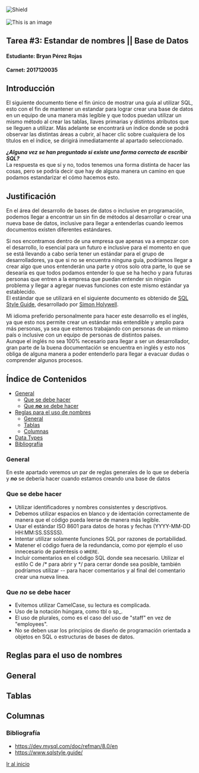<a name="top"></a> <br>
![Shield](https://img.shields.io/badge/Tarea%203-La%20tarea%20esta%20terminada-blue) <br> <br>
![This is an image](https://upload.wikimedia.org/wikipedia/commons/thumb/c/c8/Firma_TEC.svg/1280px-Firma_TEC.svg.png)
## Tarea #3: Estandar de nombres || Base de Datos					
#### Estudiante: Bryan Pérez Rojas 
#### Carnet: 2017120035

## Introducción
El siguiente documento tiene el fin único de mostrar una guía al utilizar SQL, esto con el fin de mantener
un estandar para lograr crear una base de datos en un equipo de una manera más legible y que todos puedan
utilizar un mismo método al crear las tablas, llaves primarias y distintos atributos que se lleguen a utilizar.
Más adelante se encontrará un índice donde se podrá observar las distintas áreas a cubrir, al hacer clic sobre
cualquiera de los títulos en el índice, se dirigirá inmediatamente al apartado seleccionado. 

***¿Alguna vez se han preguntado si existe una forma correcta de escribir SQL?***<br>
La respuesta es que sí y no, todos tenemos una forma distinta de hacer las cosas, pero se podría decir que hay
de alguna manera un camino en que podamos estandarizar el cómo hacemos esto.

## Justificación
En el área del desarrollo de bases de datos o inclusive en programación, podemos llegar a encontrar un sin fin de 
métodos al desarrollar o crear una nueva base de datos, inclusive para llegar a entenderlas cuando leemos documentos
existen diferentes estándares. 

Si nos encontramos dentro de una empresa que apenas va a empezar con el desarrollo,  lo esencial para un futuro e 
inclusive para el momento en que se está llevando a cabo sería tener un estándar para el grupo de desarrolladores, 
ya que si no se encuentra ninguna guía, podríamos llegar a crear algo que unos entenderán una parte y otros solo 
otra parte, lo que se desearía es que todos podamos entender lo que se ha hecho y para futuras personas que entren 
a la empresa que puedan entender sin ningún problema y llegar a agregar nuevas funciones con este mismo estándar ya
establecido. <br>
El estándar que se utilizará en el siguiente documento es obtenido de [SQL Style Guide](https://www.sqlstyle.guide/), desarrollado por [Simon Holywell](https://www.simonholywell.com/).

Mi idioma preferido personalmente para hacer este desarrollo es el inglés, ya que esto nos permite crear un estándar 
más entendible y amplio para más personas, ya sea que estemos trabajando con personas de un mismo país o inclusive 
con un equipo de personas de distintos países. <br>
Aunque el inglés no sea 100% necesario para llegar a ser un desarrollador, gran parte de la buena documentación se 
encuentra en inglés y esto nos obliga de alguna manera a poder entenderlo para llegar a evacuar dudas o comprender
algunos procesos. 


## Índice de Contenidos

- [General](#1)  
    - [Que se debe hacer](#11)
    - [Que ***no*** se debe hacer](#12)
- [Reglas para el uso de nombres](#2)
    - [General](#21)
    - [Tablas](#22)
    - [Columnas](#23)
- [Data Types](#3)
- [Bibliografía](#4)


###  General <a name="1"></a>

En este apartado veremos un par de reglas generales de lo que se debería y ***no*** se debería hacer cuando estamos
creando una base de datos 

### Que se debe hacer <a name="11"></a>
- Utilizar identificadores y nombres consistentes y descriptivos. 
- Debemos utilizar espacios en blanco y de identación correctamente de manera que el código pueda leerse de manera más legible. 
- Usar el estándar ISO 8601 para datos de horas y fechas (YYYY-MM-DD HH:MM:SS.SSSSS).
- Intentar utilizar solamente funciones SQL por razones de portabilidad.
- Matener el código fuera de la redundancia, como por ejemplo el uso innecesario de paréntesis o `WHERE`.
- Incluir comentarios en el código SQL donde sea necesario. Utilizar el estilo C de /* para abrir y */ para cerrar donde sea posible,
también podríamos utilizar -- para hacer comentarios y al final del comentario crear una nueva linea. 

### Que ***no*** se debe hacer <a name="12"></a>
- Evitemos utilizar CamelCase, su lectura es complicada. 
- Uso de la notación húngara, como tbl o sp_.
- El uso de plurales, como es el caso del uso de "staff" en vez de "employees".
- No se deben usar los principios de diseño de programación orientada a objetos en SQL o estructuras de bases de datos.

## Reglas para el uso de nombres <a name="2"></a>

## General <a name="21"></a>

## Tablas <a name="22"></a>

## Columnas <a name="23"></a>

### Bibliografía <a name = "4"></a>
* https://dev.mysql.com/doc/refman/8.0/en
* https://www.sqlstyle.guide/


[Ir al inicio](#top)
